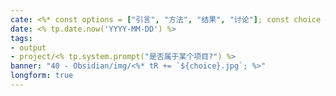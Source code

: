 ```yaml
---
cate: <%* const options = ["引言", "方法", "结果", "讨论"]; const choice = await tp.system.suggester(options, options); tR += choice; %>
date: <% tp.date.now('YYYY-MM-DD') %>
tags: 
- output
- project/<% tp.system.prompt("是否属于某个项目?") %>
banner: "40 - Obsidian/img/<%* tR += `${choice}.jpg`; %>"
longform: true
---
```

